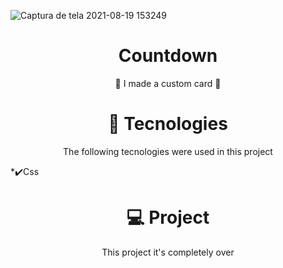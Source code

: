 ![Captura de tela 2021-08-19 153249](https://user-images.githubusercontent.com/79206432/130125173-dce08e96-d6ae-4f5f-82b9-44cf4d12ae27.jpg)
<h1 align="center"> Countdown </h1>
<p align="center"> 🎉 I made a custom card 🥳 </p>

<h1 align="center">🚀 Tecnologies</h1>
<p align="center">The following tecnologies were used in this project</p>
<p>*✔️Css</p>

<h1 align="center"> 💻 Project </h1>
<p align="center"> This project it's completely over </p>
